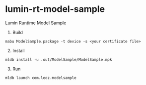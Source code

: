 # lumin-rt-model-sample
Lumin Runtime Model Sample

1. Build

```shell
mabu ModelSample.package -t device -s <your certificate file>
```

2. Install

```shell
mldb install -u .out/ModelSample/ModelSample.mpk
```

3. Run

```shell
mldb launch com.leoz.modelsample
```
